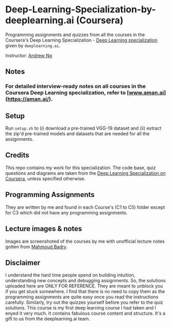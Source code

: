 # Deep-Learning-Specialization-by-deeplearning.ai (Coursera)

Programming assignments and quizzes from all the courses in the Coursera's Deep Learning Specialization - [Deep Learning specialization](https://www.coursera.org/specializations/deep-learning) given by `deeplearning.ai`.

Instructor: [Andrew Ng](http://www.andrewng.org/)

## Notes

### For detailed interview-ready notes on all courses in the Coursera Deep Learning specialization, refer to [www.aman.ai] (https://aman.ai/).

## Setup

Run ```setup.sh``` to (i) download a pre-trained VGG-19 dataset and (ii) extract the zip'd pre-trained models and datasets that are needed for all the assignments.

## Credits

This repo contains my work for this specialization. The code base, quiz questions and diagrams are taken from the [Deep Learning Specialization on Coursera](https://www.coursera.org/specializations/deep-learning), unless specified otherwise.

## Programming Assignments

They are written by me and found in each Course's (C1 to C5) folder except for C3 which did not have any programming assignments.

## Lecture images & notes

Images are screenshoted of the courses by me with unofficial lecture notes gotten from [Mahmoud Badry](https://github.com/mbadry1).

## Disclaimer

I understand the hard time people spend on building intuition, understanding new concepts and debugging assignments. So, the solutions uploaded here are ONLY FOR REFERENCE. They are meant to unblock you if you get stuck somewhere. I find that there is no need to copy them as the programming assignments are quite easy once you read the instructions carefully. Similarly, try out the quizzes yourself before you refer to the quiz solutions. This course is my first deep learning course I had taken and I enyed it very much. It contains fabulous course content and structure. It's a gift to us from the deeplearning.ai team.
